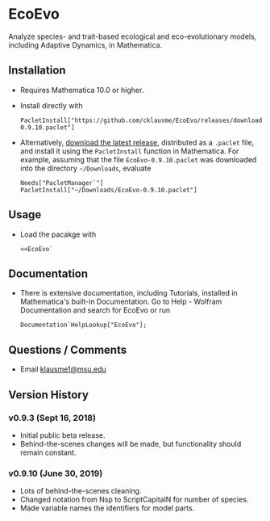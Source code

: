 # EcoEvo
Analyze species- and trait-based ecological and eco-evolutionary models, including Adaptive Dynamics, in Mathematica.

## Installation
- Requires Mathematica 10.0 or higher.

- Install directly with

      PacletInstall["https://github.com/cklausme/EcoEvo/releases/download/v0.9.10/EcoEvo-0.9.10.paclet"]

- Alternatively, [download the latest release](https://github.com/cklausme/EcoEvo/releases), distributed as a `.paclet` file, and install it using the `PacletInstall` function in Mathematica.  For example, assuming that the file `EcoEvo-0.9.10.paclet` was downloaded into the directory `~/Downloads`, evaluate

      Needs["PacletManager`"]
      PacletInstall["~/Downloads/EcoEvo-0.9.10.paclet"]

## Usage

- Load the pacakge with

      <<EcoEvo`

## Documentation

- There is extensive documentation, including Tutorials, installed in Mathematica's built-in Documentation.  Go to Help - Wolfram Documentation and search for EcoEvo or run

      Documentation`HelpLookup["EcoEvo"];

## Questions / Comments

- Email klausme1@msu.edu

## Version History

### v0.9.3 (Sept 16, 2018)

- Initial public beta release.
- Behind-the-scenes changes will be made, but functionality should remain constant.

### v0.9.10 (June 30, 2019)

- Lots of behind-the-scenes cleaning.
- Changed notation from Nsp to ScriptCapitalN for number of species.
- Made variable names the identifiers for model parts.
